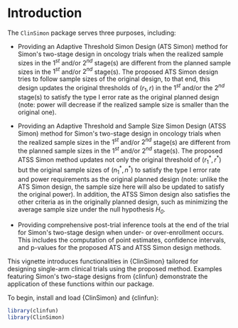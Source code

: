 # Introduction
The `ClinSimon` package serves three purposes, including:

* Providing an Adaptive Threshold Simon Design (ATS Simon) method for Simon's 
two-stage design in oncology trials when the realized sample sizes in the $1^{st}$ 
and/or $2^{nd}$ stage(s) are different from the planned sample sizes in the $1^{st}$ 
and/or $2^{nd}$ stage(s). The proposed ATS Simon design tries to follow 
sample sizes of the original design, to that end, this design updates the original
thresholds of $(r_1, r)$ in the $1^{st}$ and/or the $2^{nd}$ stage(s) to satisfy the 
type I error rate as the original planned design (note: power will decrease if the
realized sample size is smaller than the original one).

* Providing an Adaptive Threshold and Sample Size Simon Design (ATSS Simon) method 
for Simon's two-stage design in oncology trials when the realized sample sizes 
in the $1^{st}$ and/or $2^{nd}$ stage(s) are different from the planned 
sample sizes in the $1^{st}$ and/or $2^{nd}$ stage(s). The proposed ATSS 
Simon method updates not only the original threshold of $(r_{1}^{*}, r^*)$ 
but the original sample sizes of $(n_{1}^{*}, n^*)$ to satisfy the type I error 
rate and power requirements as the original planned design (note:	unlike the 
ATS Simon design, the sample size here will also be updated to satisfy the 
original power). In addition, the ATSS Simon design also satisfies the other 
criteria as in the originally planned design, such as minimizing the average 
sample size under the null hypothesis *$H_0$*.

* Providing	comprehensive	post-trial inference tools at the end of the trial 
for Simon's two-stage design when under- or over-enrollment occurs. This 
includes the computation of point estimates, confidence intervals, and 
p-values for the proposed ATS and ATSS Simon design methods.

This vignette introduces functionalities in {ClinSimon} tailored for	
designing	single-arm clinical trials using the proposed method. Examples featuring
Simon's	two-stage designs from {clinfun} demonstrate the application of these 
functions within our package.

To begin, install and load {ClinSimon} and {clinfun}:

```r
library(clinfun)
library(ClinSimon)
```






